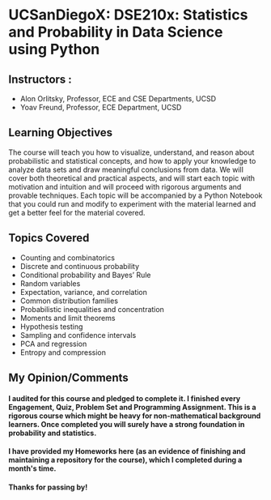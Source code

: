 # UCSanDiegoX: DSE210x: Statistics and Probability in Data Science using Python

## Instructors :
* Alon Orlitsky, Professor, ECE and CSE Departments, UCSD
* Yoav Freund, Professor, ECE Department, UCSD

## Learning Objectives
The course will teach you how to visualize, understand, and reason about probabilistic and statistical concepts, and how to apply your knowledge to analyze data sets and draw meaningful conclusions from data. We will cover both theoretical and practical aspects, and will start each topic with motivation and intuition and will proceed with rigorous arguments and provable techniques. Each topic will be accompanied by a Python Notebook that you could run and modify to experiment with the material learned and get a better feel for the material covered.

## Topics Covered
* Counting and combinatorics
* Discrete and continuous probability
* Conditional probability and Bayes’ Rule
* Random variables
* Expectation, variance, and correlation
* Common distribution families
* Probabilistic inequalities and concentration
* Moments and limit theorems
* Hypothesis testing
* Sampling and confidence intervals
* PCA and regression
* Entropy and compression

## My Opinion/Comments
#### I audited for this course and pledged to complete it. I finished every Engagement, Quiz, Problem Set and Programming Assignment. This is a rigorous course which might be heavy for non-mathematical background learners. Once completed you will surely have a strong foundation in probability and statistics. 
#### I have provided my Homeworks here (as an evidence of finishing and maintaining a repository for the course), which I completed during a month's time.

#### Thanks for passing by!

